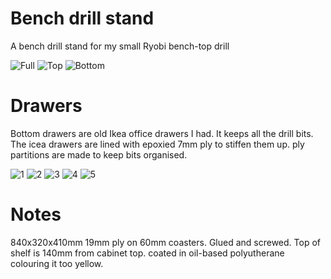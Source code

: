 # Bench drill stand

A bench drill stand for my small Ryobi bench-top drill

![Full](pics/full.jpg)
![Top](pics/top.jpg)
![Bottom](pics/bottom.jpg)


# Drawers

Bottom drawers are old Ikea office drawers I had. It keeps all the drill bits.
The icea drawers are lined with epoxied 7mm ply to stiffen them up.  ply
partitions are made to keep bits organised.

![1](pics/drawers/1.jpg)
![2](pics/drawers/2.jpg)
![3](pics/drawers/3.jpg)
![4](pics/drawers/4.jpg)
![5](pics/drawers/5.jpg)

# Notes

840x320x410mm 19mm ply on 60mm coasters. Glued and screwed. Top of shelf is
140mm from cabinet top.  coated in oil-based polyutherane colouring it too
yellow.
